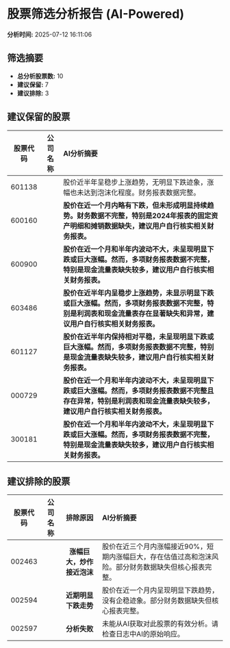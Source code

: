 # 股票筛选分析报告 (AI-Powered)

**分析时间:** 2025-07-12 16:11:06

## 筛选摘要

- **总分析股票数:** 10
- **建议保留:** 7
- **建议排除:** 3

## 建议保留的股票

| 股票代码 | 公司名称 | AI分析摘要 |
|:---:|:---:|:---|
| 601138 |  | 股价近半年呈稳步上涨趋势，无明显下跌迹象，涨幅也未达到泡沫化程度。财务报表数据完整。 |
| 600160 |  | **股价在近一个月内略有下跌，但未形成明显持续趋势。财务数据不完整，特别是2024年报表的固定资产明细和摊销数据缺失，建议用户自行核实相关财务报表。** |
| 600900 |  | **股价在近一个月和半年内波动不大，未呈现明显下跌或巨大涨幅。然而，多项财务报表数据不完整，特别是现金流量表缺失较多，建议用户自行核实相关财务报表。** |
| 603486 |  | **股价在近半年内呈稳步上涨趋势，未显示明显下跌或巨大涨幅。然而，多项财务报表数据不完整，特别是利润表和现金流量表存在显著缺失和异常，建议用户自行核实相关财务报表。** |
| 601127 |  | **股价在近半年内保持相对平稳，未呈现明显下跌或巨大涨幅。然而，多项财务报表数据不完整，特别是现金流量表缺失较多，建议用户自行核实相关财务报表。** |
| 000729 |  | **股价在近一个月和半年内波动不大，未呈现明显下跌或巨大涨幅。然而，多项财务报表数据不完整且存在异常，特别是利润表和现金流量表缺失较多，建议用户自行核实相关财务报表。** |
| 300181 |  | **股价在近一个月和半年内波动不大，未呈现明显下跌或巨大涨幅。然而，多项财务报表数据不完整，特别是现金流量表缺失较多，建议用户自行核实相关财务报表。** |

## 建议排除的股票

| 股票代码 | 公司名称 | 排除原因 | AI分析摘要 |
|:---:|:---:|:---:|:---|
| 002463 |  | **涨幅巨大，炒作接近泡沫** | 股价在近三个月内涨幅接近90%，短期内涨幅巨大，存在估值过高和泡沫风险。部分财务数据缺失但核心报表完整。 |
| 002594 |  | **近期明显下跌走势** | 股价在近一个月内呈现明显下跌趋势，没有企稳迹象。部分财务数据缺失但核心报表完整。 |
| 002597 |  | **分析失败** | 未能从AI获取对此股票的有效分析。请检查日志中AI的原始响应。 |
